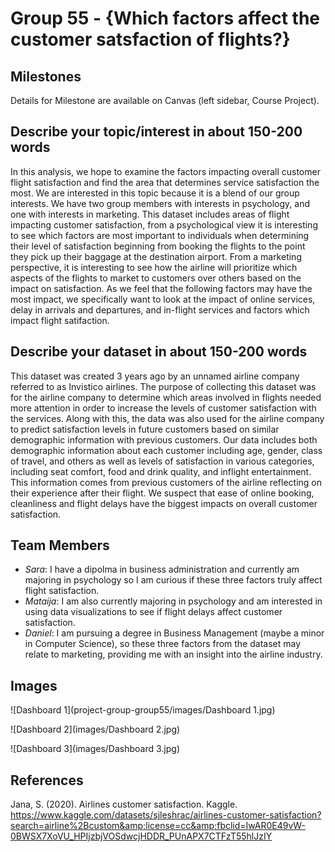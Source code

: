 # Group 55 - {Which factors affect the customer satsfaction of flights?}

## Milestones

Details for Milestone are available on Canvas (left sidebar, Course Project).

## Describe your topic/interest in about 150-200 words

In this analysis, we hope to examine the factors impacting overall customer flight satisfaction and find the area that determines service satisfaction the most. We are interested in this topic because it is a blend of our group interests. We have two group members with interests in psychology, and one with interests in marketing. This dataset includes areas of flight impacting customer satisfaction, from a psychological view it is interesting to see which factors are most important to individuals when determining their level of satisfaction beginning from booking the flights to the point they pick up their baggage at the destination airport. From a marketing perspective, it is interesting to see how the airline will prioritize which aspects of the flights to market to customers over others based on the impact on satisfaction. As we feel that the following factors may have the most impact, we specifically want to look at the impact of online services, delay in arrivals and departures, and in-flight services and factors which impact flight satifaction.


## Describe your dataset in about 150-200 words

This dataset was created 3 years ago by an unnamed airline company referred to as Invistico airlines. The purpose of collecting this dataset was for the airline company to determine which areas involved in flights needed more attention in order to increase the levels of customer satisfaction with the services. Along with this, the data was also used for the airline company to predict satisfaction levels in future customers based on similar demographic information with previous customers. Our data includes both demographic information about each customer including age, gender, class of travel, and others as well as levels of satisfaction in various categories, including seat comfort, food and drink quality, and inflight entertainment. This information comes from previous customers of the airline reflecting on their experience after their flight. We suspect that ease of online booking, cleanliness and flight delays have the biggest impacts on overall customer satisfaction.

## Team Members

- *Sara*: I have a dipolma in business administration and currently am majoring in psychology so I am curious if these three factors truly affect flight satisfaction.
- *Mataija*: I am also currently majoring in psychology and am interested in using data visualizations to see if flight delays affect customer satisfaction.
- *Daniel*: I am pursuing a degree in Business Management (maybe a minor in Computer Science), so these three factors from the dataset may relate to marketing, providing me with an insight into the airline industry.

## Images

![Dashboard 1](project-group-group55/images/Dashboard 1.jpg)

![Dashboard 2](images/Dashboard 2.jpg)

![Dashboard 3](images/Dashboard 3.jpg)

## References

Jana, S. (2020). Airlines customer satisfaction. Kaggle.
    https://www.kaggle.com/datasets/sjleshrac/airlines-customer-satisfaction?search=airline%2Bcustom&amp;license=cc&amp;fbclid=IwAR0E49vW-0BWSX7XoVU_HPIjzbjVOSdwcjHDDR_PUnAPX7CTFzT55hlJzIY 



